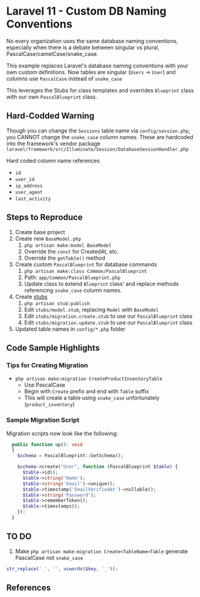 # Laravel 11 - Custom DB Naming Conventions

No every organization uses the same database naming conventions, especially when there is a debate between singular vs plural, PascalCase/camelCase/snake_case.

This example replaces Laravel's database naming conventions with your own custom definitions. Now tables are singular (`Users` -> `User`) and columns use `PascalCase` instead of `snake_case`

This leverages the Stubs for class templates and overrides `Blueprint` class with our own `PascalBlueprint` class.

## Hard-Codded Warning

Though you can change the `Sessions` table name via `config/session.php`, you CANNOT change the `snake_case` column names. These are hardcoded into the framework's vendor package `laravel/framework/src/Illuminate/Session/DatabaseSessionHandler.php`

Hard coded column name references

* `id`
* `user_id`
* `ip_address`
* `user_agent`
* `last_activity`

## Steps to Reproduce

1. Create base project
2. Create new `BaseModel.php`
   1. `php artisan make:model BaseModel`
   2. Override the `const` for CreatedAt, etc.
   3. Override the `getTable()` method
3. Create custom `PascalBlueprint` for database commands
   1. `php artisan make:class Common/PascalBlueprint`
   2. Path: `app/Common/PascalBlueprint.php`
   3. Update class to extend `Blueprint` class' and replace methods referencing `snake_case` column names.
4. Create [stubs](https://laravel-news.com/customizing-stubs-in-laravel)
   1. `php artisan stub:publish`
   2. Edit `stubs/model.stub`, replacing `Model` with `BaseModel`
   3. Edit `stubs/migration.create.stub` to use our `PascalBlueprint` class
   4. Edit `stubs/migration.update.stub` to use our `PascalBlueprint` class
5. Updated table names in `config/*.php` folder

## Code Sample Highlights

### Tips for Creating Migration

* `php artisan make:migration CreateProductInventoryTable`
  * Use PascalCase
  * Begin with `Create` prefix and end with `Table` suffix
  * This will create a table using `snake_case` unfortunately (`product_inventory`)

### Sample Migration Script

Migration scripts now look like the following:

```php
  public function up(): void
  {
    $schema = PascalBlueprint::GetSchema();

    $schema->create("User", function (PascalBlueprint $table) {
      $table->id();
      $table->string('Name');
      $table->string('Email')->unique();
      $table->timestamp('EmailVerifiedAt')->nullable();
      $table->string('Password');
      $table->rememberToken();
      $table->timestamps();
    });
  }
```

## TO DO

1. Make `php artisan make:migration Create<TableName>Table` generate PascalCase not `snake_case`

```php
str_replace('_', '', ucwords($key, '_'));
```

## References
